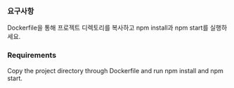 ### 요구사항 
Dockerfile을 통해 프로젝트 디렉토리를 복사하고 npm install과 npm start를 실행하세요.

### Requirements
Copy the project directory through Dockerfile and run npm install and npm start.